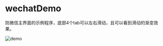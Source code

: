 # wechatDemo
防微信主界面的示例程序，底部4个tab可以左右滑动，且可以看到滑动的渐变效果。

![demo](https://raw.githubusercontent.com/science09/wechatDemo/master/snapshot/device-2015-01-25-230512.png)
